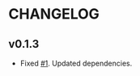 CHANGELOG
====

v0.1.3
----

 * Fixed [#1](https://github.com/anatoo/metalsmith-autotoc/issues/1). Updated dependencies.

